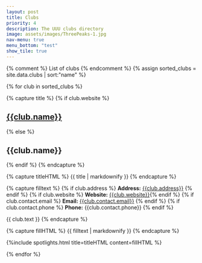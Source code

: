 ```yaml
---
layout: post
title: Clubs
priority: 4
description: The UUU clubs directory
image: assets/images/ThreePeaks-1.jpg
nav-menu: true
menu_bottom: "test"
show_tile: true
---
```


{% comment %} List of clubs {% endcomment %}
{% assign sorted_clubs = site.data.clubs | sort:"name" %}
<section class="spotlights">

{% for club in sorted_clubs %}

{% capture title %}
{% if club.website %}
## [{{club.name}}]({{club.website}})
{% else %}
## {{club.name}}
{% endif %}
{% endcapture %}

{% capture titleHTML %}
{{ title | markdownify }}
{% endcapture %}

{% capture filltext %}
{% if club.address %}
**Address:** [{{club.address}}](https://maps.google.co.uk/?q={{club.latitude}},{{club.longitude}}) {% endif %}
{% if club.website %}
**Website:** [{{club.website}}]({{club.website}}){% endif %}
{% if club.contact.email %}
**Email:** [{{club.contact.email}}](mailto:{{club.contact.email}}) {% endif %}
{% if club.contact.phone %}
**Phone:** {{club.contact.phone}} {% endif %}

{{ club.text }}
{% endcapture %}

{% capture fillHTML %}
{{ filltext | markdownify }}
{% endcapture %}

{%include spotlights.html title=titleHTML content=fillHTML %}

{% endfor %}

</section>

